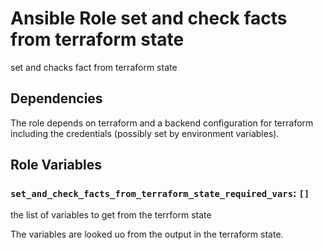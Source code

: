# Ansible Role set and check facts from terraform state

set and chacks fact from terraform state


## Dependencies

The role depends on terraform and a backend configuration for terraform including the credentials (possibly set by environment variables).

## Role Variables

### `set_and_check_facts_from_terraform_state_required_vars`: `[]`

the list of variables to get from the terrform state

The variables are looked uo from the output in the terraform state.
